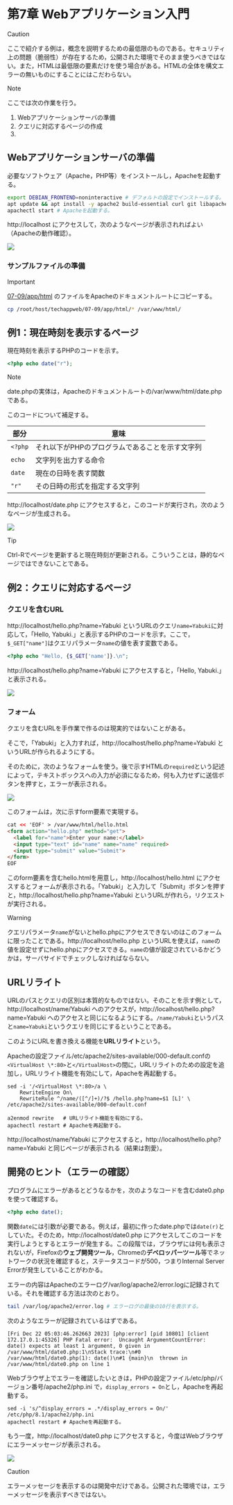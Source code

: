 # 第7章 Webアプリケーション入門

> [!CAUTION]
> ここで紹介する例は，概念を説明するための最低限のものである。セキュリティ上の問題（脆弱性）が存在するため，公開された環境でそのまま使うべきではない。また，HTMLは最低限の要素だけを使う場合がある。HTMLの全体を構文エラーの無いものにすることにはこだわらない。

> [!NOTE]
> ここでは次の作業を行う。
> 1. Webアプリケーションサーバの準備
> 1. クエリに対応するページの作成
> 1. 

## Webアプリケーションサーバの準備

必要なソフトウェア（Apache，PHP等）をインストールし，Apacheを起動する。

```bash
export DEBIAN_FRONTEND=noninteractive # デフォルトの設定でインストールする。
apt update && apt install -y apache2 build-essential curl git libapache2-mod-php php python3 # 必要なソフトウェアをインストールする。
apachectl start # Apacheを起動する。
```

http://localhost にアクセスして，次のようなページが表示されればよい（Apacheの動作確認）。

![](img/07-apache.png)

### サンプルファイルの準備

> [!IMPORTANT]
> [07-09/app/html](07-09/app/html) のファイルをApacheのドキュメントルートにコピーする。

```bash
cp /root/host/techappweb/07-09/app/html/* /var/www/html/
```

## 例1：現在時刻を表示するページ

現在時刻を表示するPHPのコードを示す。

```php
<?php echo date("r");
```

> [!NOTE]
> date.phpの実体は，Apacheのドキュメントルートの/var/www/html/date.phpである。

このコードについて補足する。

部分|意味
--|--
`<?php`|それ以下がPHPのプログラムであることを示す文字列
`echo`|文字列を出力する命令
`date`|現在の日時を表す関数
`"r"`|その日時の形式を指定する文字列

http://localhost/date.php にアクセスすると，このコードが実行され，次のようなページが生成される。

![](img/07-date.png)

> [!TIP]
> Ctrl-Rでページを更新すると現在時刻が更新される。こういうことは，静的なページではできないことである。

## 例2：クエリに対応するページ

### クエリを含むURL

http://localhost/hello.php?name=Yabuki というURLのクエリ`name=Yabuki`に対応して，「Hello, Yabuki.」と表示するPHPのコードを示す。ここで，`$_GET["name"]`はクエリパラメータ`name`の値を表す変数である。

```php
<?php echo "Hello, {$_GET['name']}.\n";
```

http://localhost/hello.php?name=Yabuki にアクセスすると，「Hello, Yabuki.」と表示される。

![](img/07-hello2.png)

### フォーム

クエリを含むURLを手作業で作るのは現実的ではないことがある。

そこで，「Yabuki」と入力すれば，http://localhost/hello.php?name=Yabuki というURLが作られるようにする。

そのために，次のようなフォームを使う。後で示すHTMLの`required`という記述によって，テキストボックスへの入力が必須になるため，何も入力せずに送信ボタンを押すと，エラーが表示される。

![](img/07-form-error.png)

このフォームは，次に示すform要素で実現する。

```html
cat << 'EOF' > /var/www/html/hello.html
<form action="hello.php" method="get">
  <label for="name">Enter your name:</label>
  <input type="text" id="name" name="name" required>
  <input type="submit" value="Submit">
</form>
EOF
```

このform要素を含むhello.htmlを用意し，http://localhost/hello.html にアクセスするとフォームが表示される。「Yabuki」と入力して「Submit」ボタンを押すと，http://localhost/hello.php?name=Yabuki というURLが作れら，リクエストが実行される。

> [!WARNING]
> クエリパラメータ`name`がないとhello.phpにアクセスできないのはこのフォームに限ったことである。http://localhost/hello.php というURLを使えば，`name`の値を設定せずにhello.phpにアクセスできる。`name`の値が設定されているかどうかは，サーバサイドでチェックしなければならない。

## URLリライト

URLのパスとクエリの区別は本質的なものではない。そのことを示す例として，
http://localhost/name/Yabuki へのアクセスが，http://localhost/hello.php?name=Yabuki へのアクセスと同じになるようにする。`/name/Yabuki`というパスと`name=Yabuki`というクエリを同じにするということである。

このようにURLを書き換える機能を**URLリライト**という。

Apacheの設定ファイル/etc/apache2/sites-available/000-default.confの`<VirtualHost \*:80>`と`</VirtualHost>`の間に，URLリライトのための設定を追加し，URLリライト機能を有効にして，Apacheを再起動する。

```
sed -i '/<VirtualHost \*:80>/a \
    RewriteEngine On\
    RewriteRule ^/name/([^/]+)/?$ /hello.php?name=$1 [L]' \
/etc/apache2/sites-available/000-default.conf

a2enmod rewrite   # URLリライト機能を有効にする。
apachectl restart # Apacheを再起動する。
```

http://localhost/name/Yabuki にアクセスすると，http://localhost/hello.php?name=Yabuki と同じページが表示される（結果は割愛）。

## 開発のヒント（エラーの確認）

プログラムにエラーがあるとどうなるかを，次のようなコードを含むdate0.phpを使って確認する。

```php
<?php echo date();
```

関数`date`には引数が必要である。例えば，最初に作ったdate.phpでは`date(r)`としていた。そのため，http://localhost/date0.php にアクセスしてこのコードを実行しようとするとエラーが発生する。この段階では，ブラウザには何も表示されないが，Firefoxの**ウェブ開発ツール**，Chromeの**デベロッパーツール**等でネットワークの状況を確認すると，ステータスコードが500，つまりInternal Server Errorが発生していることがわかる。

エラーの内容はApacheのエラーログ/var/log/apache2/error.logに記録されている。それを確認する方法は次のとおり。

```bash
tail /var/log/apache2/error.log # エラーログの最後の10行を表示する。
```

次のようなエラーが記録されているはずである。

```
[Fri Dec 22 05:03:46.262663 2023] [php:error] [pid 10801] [client 172.17.0.1:45326] PHP Fatal error:  Uncaught ArgumentCountError: date() expects at least 1 argument, 0 given in /var/www/html/date0.php:1\nStack trace:\n#0 /var/www/html/date0.php(1): date()\n#1 {main}\n  thrown in /var/www/html/date0.php on line 1
```

Webブラウザ上でエラーを確認したいときは，PHPの設定ファイル/etc/php/バージョン番号/apache2/php.ini で，`display_errors = On`とし，Apacheを再起動する。

```
sed -i 's/^display_errors = .*/display_errors = On/' /etc/php/8.1/apache2/php.ini
apachectl restart # Apacheを再起動する。
```

もう一度，http://localhost/date0.php にアクセスすると，今度はWebブラウザにエラーメッセージが表示される。

![](img/07-error.png)

> [!CAUTION]
> エラーメッセージを表示するのは開発中だけである。公開された環境では，エラーメッセージを表示すべきではない。
